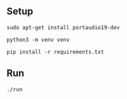 ## Setup ##

`sudo apt-get install portaudio19-dev`

`python3 -m venv venv`

`pip install -r requirements.txt`

## Run ##

`./run`
